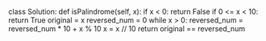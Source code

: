class Solution:
    def isPalindrome(self, x):
        if x < 0:
            return False
        if 0 <= x < 10:
            return True
        original = x
        reversed_num = 0
        while x > 0:
            reversed_num = reversed_num * 10 + x % 10
            x = x // 10
        return original == reversed_num

        
